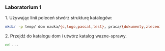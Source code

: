 ### Laboratorium 1

1\. Używając linii poleceń stwórz strukturę katalogów:

```sh
mkdir -p temp/ dom nauka/{c,logo,pascal,test}, praca/{dokumenty,zlecenia/{zrealizowane,niezrealizowane}}
```

2\. Przejdź do katalogu dom i utwórz katalog wazne-sprawy.
```sh
cd ...
```
